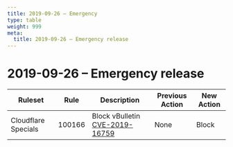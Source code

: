 ```yaml
---
title: 2019-09-26 – Emergency
type: table
weight: 999
meta:
  title: 2019-09-26 – Emergency release
---
```


# 2019-09-26 – Emergency release

<TableWrap><table style="width: 100%">

<thead>
  <tr>
    <th>Ruleset</th>
    <th>Rule</th>
    <th>Description</th>
    <th>Previous Action</th>
    <th>New Action</th>
  </tr>
</thead>
<tbody>
  <tr>
    <td>Cloudflare Specials</td>
    <td>100166</td>
    <td>
      Block vBulletin <a href="https://nvd.nist.gov/vuln/detail/CVE-2019-16759">CVE-2019-16759</a>
    </td>
    <td>None</td>
    <td>Block</td>
  </tr>
</tbody>

</table></TableWrap>
